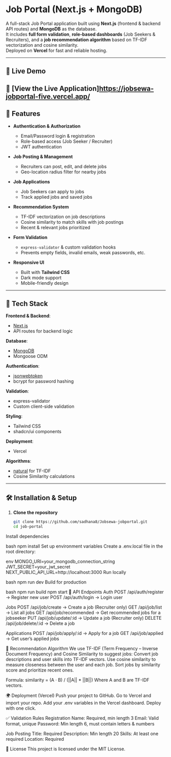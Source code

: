 # Job Portal (Next.js + MongoDB)

A full-stack Job Portal application built using **Next.js** (frontend & backend API routes) and **MongoDB** as the database.  
It includes **full form validation**, **role-based dashboards** (Job Seekers & Recruiters), and a **job recommendation algorithm** based on TF-IDF vectorization and cosine similarity.  
Deployed on **Vercel** for fast and reliable hosting.

---

## 🔗 Live Demo

🚀 **[View the Live Application]https://jobsewa-jobportal-five.vercel.app/** 
---

## 🚀 Features

- **Authentication & Authorization**
  - Email/Password login & registration
  - Role-based access (Job Seeker / Recruiter)
  - JWT authentication

- **Job Posting & Management**
  - Recruiters can post, edit, and delete jobs
  - Geo-location radius filter for nearby jobs

- **Job Applications**
  - Job Seekers can apply to jobs
  - Track applied jobs and saved jobs

- **Recommendation System**
  - TF-IDF vectorization on job descriptions
  - Cosine similarity to match skills with job postings
  - Recent & relevant jobs prioritized

- **Form Validation**
  - `express-validator` & custom validation hooks
  - Prevents empty fields, invalid emails, weak passwords, etc.

- **Responsive UI**
  - Built with **Tailwind CSS**
  - Dark mode support
  - Mobile-friendly design

---

## 📂 Tech Stack

**Frontend & Backend**:
- [Next.js](https://nextjs.org/)
- API routes for backend logic

**Database**:
- [MongoDB](https://www.mongodb.com/)
- Mongoose ODM

**Authentication**:
- [jsonwebtoken](https://www.npmjs.com/package/jsonwebtoken)
- bcrypt for password hashing

**Validation**:
- express-validator
- Custom client-side validation

**Styling**:
- Tailwind CSS
- shadcn/ui components

**Deployment**:
- Vercel

**Algorithms**:
- [natural](https://www.npmjs.com/package/natural) for TF-IDF
- Cosine Similarity calculations

---

## 🛠 Installation & Setup

1. **Clone the repository**
   ```bash
   git clone https://github.com/sadhana8/Jobsewa-jobportal.git
   cd job-portal
Install dependencies

bash
npm install
Set up environment variables
Create a .env.local file in the root directory:

env
MONGO_URI=your_mongodb_connection_string
JWT_SECRET=your_jwt_secret
NEXT_PUBLIC_API_URL=http://localhost:3000
Run locally

bash
npm run dev
Build for production

bash
npm run build
npm start
📡 API Endpoints
Auth
POST /api/auth/register → Register new user
POST /api/auth/login → Login user

Jobs
POST /api/job/create → Create a job (Recruiter only)
GET /api/job/list → List all jobs
GET /api/job/recommended → Get recommended jobs for a jobseeker
PUT /api/job/update/:id → Update a job (Recruiter only)
DELETE /api/job/delete/:id → Delete a job

Applications
POST /api/job/apply/:id → Apply for a job
GET /api/job/applied → Get user’s applied jobs

🧠 Recommendation Algorithm
We use TF-IDF (Term Frequency – Inverse Document Frequency) and Cosine Similarity to suggest jobs:
Convert job descriptions and user skills into TF-IDF vectors.
Use cosine similarity to measure closeness between the user and each job.
Sort jobs by similarity score and prioritize recent ones.

Formula:
similarity = (A · B) / (||A|| * ||B||)
Where A and B are TF-IDF vectors.

🌍 Deployment (Vercel)
Push your project to GitHub.
Go to Vercel and import your repo.
Add your .env variables in the Vercel dashboard.
Deploy with one click.

✅ Validation Rules
Registration
Name: Required, min length 3
Email: Valid format, unique
Password: Min length 6, must contain letters & numbers

Job Posting
Title: Required
Description: Min length 20
Skills: At least one required
Location: Required

📜 License
This project is licensed under the MIT License.
